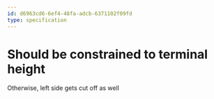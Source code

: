 ```yaml
---
id: d6963cd6-6ef4-48fa-adcb-6371102f09fd
type: specification
---
```


# Should be constrained to terminal height

Otherwise, left side gets cut off as well
